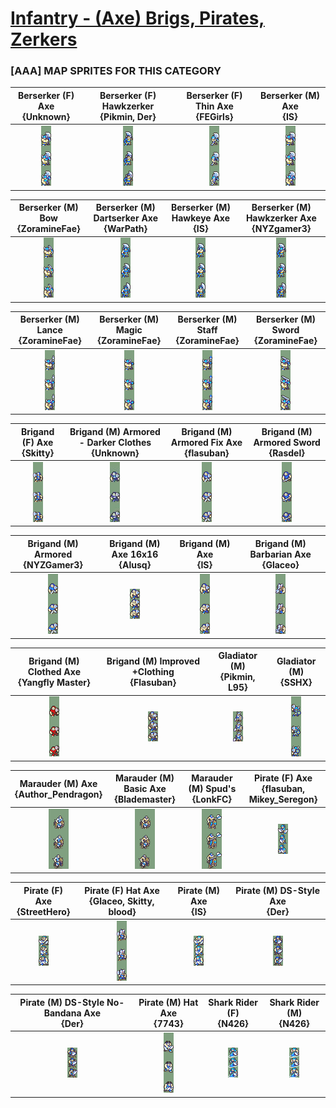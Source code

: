 # [Infantry - (Axe) Brigs, Pirates, Zerkers](../)

### [AAA] MAP SPRITES FOR THIS CATEGORY


|Berserker (F) Axe <br> {Unknown}|Berserker (F) Hawkzerker <br> {Pikmin, Der}|Berserker (F) Thin Axe <br> {FEGirls}|Berserker (M) Axe <br> {IS}|
| :---: | :---: | :---: | :---: |
|<img alt="Berserker (F) Axe {Unknown}-stand" src="Berserker (F) Axe {Unknown}-stand.png" />|<img alt="Berserker (F) Hawkzerker {Pikmin, Der}-stand" src="Berserker (F) Hawkzerker {Pikmin, Der}-stand.png" />|<img alt="Berserker (F) Thin Axe {FEGirls}-stand" src="Berserker (F) Thin Axe {FEGirls}-stand.png" />|<img alt="Berserker (M) Axe {IS}-stand" src="Berserker (M) Axe {IS}-stand.png" />|


|Berserker (M) Bow <br> {ZoramineFae}|Berserker (M) Dartserker Axe <br> {WarPath}|Berserker (M) Hawkeye Axe <br> {IS}|Berserker (M) Hawkzerker Axe <br> {NYZgamer3}|
| :---: | :---: | :---: | :---: |
|<img alt="Berserker (M) Bow {ZoramineFae}-stand" src="Berserker (M) Bow {ZoramineFae}-stand.png" />|<img alt="Berserker (M) Dartserker Axe {WarPath}-stand" src="Berserker (M) Dartserker Axe {WarPath}-stand.png" />|<img alt="Berserker (M) Hawkeye Axe {IS}-stand" src="Berserker (M) Hawkeye Axe {IS}-stand.png" />|<img alt="Berserker (M) Hawkzerker Axe {NYZgamer3}-stand" src="Berserker (M) Hawkzerker Axe {NYZgamer3}-stand.png" />|


|Berserker (M) Lance <br> {ZoramineFae}|Berserker (M) Magic <br> {ZoramineFae}|Berserker (M) Staff <br> {ZoramineFae}|Berserker (M) Sword <br> {ZoramineFae}|
| :---: | :---: | :---: | :---: |
|<img alt="Berserker (M) Lance {ZoramineFae}-stand" src="Berserker (M) Lance {ZoramineFae}-stand.png" />|<img alt="Berserker (M) Magic {ZoramineFae}-stand" src="Berserker (M) Magic {ZoramineFae}-stand.png" />|<img alt="Berserker (M) Staff {ZoramineFae}-stand" src="Berserker (M) Staff {ZoramineFae}-stand.png" />|<img alt="Berserker (M) Sword {ZoramineFae}-stand" src="Berserker (M) Sword {ZoramineFae}-stand.png" />|


|Brigand (F) Axe <br> {Skitty}|Brigand (M) Armored - Darker Clothes <br> {Unknown}|Brigand (M) Armored Fix Axe <br> {flasuban}|Brigand (M) Armored Sword <br> {Rasdel}|
| :---: | :---: | :---: | :---: |
|<img alt="Brigand (F) Axe {Skitty}-stand" src="Brigand (F) Axe {Skitty}-stand.png" />|<img alt="Brigand (M) Armored - Darker Clothes {Unknown}-stand" src="Brigand (M) Armored - Darker Clothes {Unknown}-stand.png" />|<img alt="Brigand (M) Armored Fix Axe {flasuban}-stand" src="Brigand (M) Armored Fix Axe {flasuban}-stand.png" />|<img alt="Brigand (M) Armored Sword {Rasdel}-stand" src="Brigand (M) Armored Sword {Rasdel}-stand.png" />|


|Brigand (M) Armored <br> {NYZGamer3}|Brigand (M) Axe 16x16 <br> {Alusq}|Brigand (M) Axe <br> {IS}|Brigand (M) Barbarian Axe <br> {Glaceo}|
| :---: | :---: | :---: | :---: |
|<img alt="Brigand (M) Armored {NYZGamer3}-stand" src="Brigand (M) Armored {NYZGamer3}-stand.png" />|<img alt="Brigand (M) Axe 16x16 {Alusq}-stand" src="Brigand (M) Axe 16x16 {Alusq}-stand.png" />|<img alt="Brigand (M) Axe {IS}-stand" src="Brigand (M) Axe {IS}-stand.png" />|<img alt="Brigand (M) Barbarian Axe {Glaceo}-stand" src="Brigand (M) Barbarian Axe {Glaceo}-stand.png" />|


|Brigand (M) Clothed Axe <br> {Yangfly Master}|Brigand (M) Improved +Clothing <br> {Flasuban}|Gladiator (M) <br> {Pikmin, L95}|Gladiator (M) <br> {SSHX}|
| :---: | :---: | :---: | :---: |
|<img alt="Brigand (M) Clothed Axe {Yangfly Master}-stand" src="Brigand (M) Clothed Axe {Yangfly Master}-stand.png" />|<img alt="Brigand (M) Improved +Clothing {Flasuban}-stand" src="Brigand (M) Improved +Clothing {Flasuban}-stand.png" />|<img alt="Gladiator (M) {Pikmin, L95}-stand" src="Gladiator (M) {Pikmin, L95}-stand.png" />|<img alt="Gladiator (M) {SSHX}-stand" src="Gladiator (M) {SSHX}-stand.png" />|


|Marauder (M) Axe <br> {Author_Pendragon}|Marauder (M) Basic Axe <br> {Blademaster}|Marauder (M) Spud's <br> {LonkFC}|Pirate (F) Axe <br> {flasuban, Mikey_Seregon}|
| :---: | :---: | :---: | :---: |
|<img alt="Marauder (M) Axe {Author_Pendragon}-stand" src="Marauder (M) Axe {Author_Pendragon}-stand.png" />|<img alt="Marauder (M) Basic Axe {Blademaster}-stand" src="Marauder (M) Basic Axe {Blademaster}-stand.png" />|<img alt="Marauder (M) Spud's {LonkFC}-stand" src="Marauder (M) Spud's {LonkFC}-stand.png" />|<img alt="Pirate (F) Axe {flasuban, Mikey_Seregon}-stand" src="Pirate (F) Axe {flasuban, Mikey_Seregon}-stand.png" />|


|Pirate (F) Axe <br> {StreetHero}|Pirate (F) Hat Axe <br> {Glaceo, Skitty, blood}|Pirate (M) Axe <br> {IS}|Pirate (M) DS-Style Axe <br> {Der}|
| :---: | :---: | :---: | :---: |
|<img alt="Pirate (F) Axe {StreetHero}-stand" src="Pirate (F) Axe {StreetHero}-stand.png" />|<img alt="Pirate (F) Hat Axe {Glaceo, Skitty, blood}-stand" src="Pirate (F) Hat Axe {Glaceo, Skitty, blood}-stand.png" />|<img alt="Pirate (M) Axe {IS}-stand" src="Pirate (M) Axe {IS}-stand.png" />|<img alt="Pirate (M) DS-Style Axe {Der}-stand" src="Pirate (M) DS-Style Axe {Der}-stand.png" />|


|Pirate (M) DS-Style No-Bandana Axe <br> {Der}|Pirate (M) Hat Axe <br> {7743}|Shark Rider (F) <br> {N426}|Shark Rider (M) <br> {N426}|
| :---: | :---: | :---: | :---: |
|<img alt="Pirate (M) DS-Style No-Bandana Axe {Der}-stand" src="Pirate (M) DS-Style No-Bandana Axe {Der}-stand.png" />|<img alt="Pirate (M) Hat Axe {7743}-stand" src="Pirate (M) Hat Axe {7743}-stand.png" />|<img alt="Shark Rider (F) {N426}-stand" src="Shark Rider (F) {N426}-stand.png" />|<img alt="Shark Rider (M) {N426}-stand" src="Shark Rider (M) {N426}-stand.png" />|


